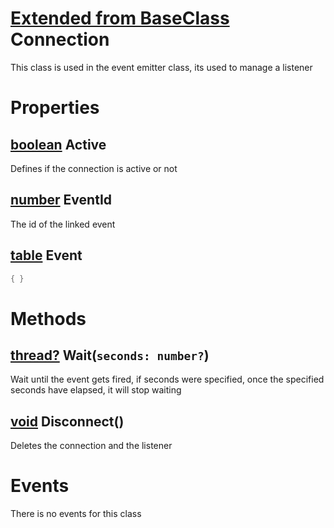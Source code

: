 # [Extended from BaseClass](BaseClass.md) Connection 
This class is used in the event emitter class, its used to manage a listener
	 
# Properties

## [boolean](boolean.md) Active
Defines if the connection is active or not
  
## [number](number.md) EventId
The id of the linked event

## [table](table.md) Event 
 
```lua
{ }
```


# Methods
## [thread?](https://create.roblox.com/docs/reference/engine/libraries/coroutine) Wait(`seconds: number?`) 
 Wait until the event gets fired, if seconds were specified, once the specified seconds have elapsed, it will stop waiting
	
## [void](https://create.roblox.com/docs/scripting/luau/nil) Disconnect() 
 Deletes the connection and the listener
	


# Events
There is no events for this class


